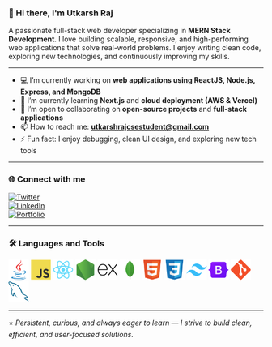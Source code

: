 ###                                                                 👋 Hi there, I'm Utkarsh Raj  

A passionate full-stack web developer specializing in **MERN Stack Development**. I love building scalable, responsive, and high-performing web applications that solve real-world problems. I enjoy writing clean code, exploring new technologies, and continuously improving my skills.  

---

- 💻 I’m currently working on **web applications using ReactJS, Node.js, Express, and MongoDB**  
- 🌱 I’m currently learning **Next.js** and **cloud deployment (AWS & Vercel)**  
- 🤝 I’m open to collaborating on **open-source projects** and **full-stack applications**  
- 📫 How to reach me: **utkarshrajcsestudent@gmail.com**  
- ⚡ Fun fact: I enjoy debugging, clean UI design, and exploring new tech tools  

---

### 🌐 Connect with me  
[![Twitter](https://img.shields.io/badge/Twitter-1DA1F2?style=for-the-badge&logo=twitter&logoColor=white)](https://x.com/Utkarsh_Raj____)  
[![LinkedIn](https://img.shields.io/badge/LinkedIn-0A66C2?style=for-the-badge&logo=linkedin&logoColor=white)](https://www.linkedin.com/in/utkarsh-raj-026994224/)   
[![Portfolio](https://img.shields.io/badge/Portfolio-000000?style=for-the-badge&logo=vercel&logoColor=white)](https://bento.me/utkarsh-raj)

---

### 🛠️ Languages and Tools  
<p align="left">
  <img src="https://raw.githubusercontent.com/devicons/devicon/master/icons/java/java-original.svg" alt="java" width="40" height="40"/>
  <img src="https://raw.githubusercontent.com/devicons/devicon/master/icons/javascript/javascript-original.svg" alt="javascript" width="40" height="40"/>
  <img src="https://raw.githubusercontent.com/devicons/devicon/master/icons/react/react-original.svg" alt="react" width="40" height="40"/>
  <img src="https://raw.githubusercontent.com/devicons/devicon/master/icons/nodejs/nodejs-original.svg" alt="nodejs" width="40" height="40"/>
  <img src="https://raw.githubusercontent.com/devicons/devicon/master/icons/express/express-original.svg" alt="express" width="40" height="40"/>
  <img src="https://raw.githubusercontent.com/devicons/devicon/master/icons/mongodb/mongodb-original.svg" alt="mongodb" width="40" height="40"/>
  <img src="https://raw.githubusercontent.com/devicons/devicon/master/icons/html5/html5-original.svg" alt="html5" width="40" height="40"/>
  <img src="https://raw.githubusercontent.com/devicons/devicon/master/icons/css3/css3-original.svg" alt="css3" width="40" height="40"/>
  <img src="https://raw.githubusercontent.com/devicons/devicon/master/icons/tailwindcss/tailwindcss-original.svg" alt="tailwind" width="40" height="40"/>
  <img src="https://raw.githubusercontent.com/devicons/devicon/master/icons/bootstrap/bootstrap-original.svg" alt="bootstrap" width="40" height="40"/>
  <img src="https://raw.githubusercontent.com/devicons/devicon/master/icons/git/git-original.svg" alt="git" width="40" height="40"/>
  <img src="https://raw.githubusercontent.com/devicons/devicon/master/icons/mysql/mysql-original.svg" alt="mysql" width="40" height="40"/>
</p>

---

⭐ *Persistent, curious, and always eager to learn — I strive to build clean, efficient, and user-focused solutions.*
